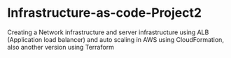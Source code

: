 # Infrastructure-as-code-Project2
Creating a Network infrastructure and server infrastructure using ALB (Application load balancer) and auto scaling in AWS using CloudFormation, also another version using Terraform 
